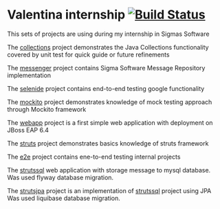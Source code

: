 # Valentina internship [![Build Status](https://travis-ci.org/vmalaya/internship.svg?branch=master)](https://travis-ci.org/vmalaya/internship)
This sets of projects are using during my internship in Sigmas Software

<!--
[toc]
-->

The [collections] project demonstrates the Java Collections
functionality covered by unit test for quick guide or future
refinements

The [messenger] project contains Sigma Software Message
Repository implementation

The [selenide] project contains end-to-end testing google 
functionality

The [mockito] project demonstrates knowledge of mock testing
approach through Mockito framework 

The [webapp] project is a first simple web application with deployment 
on JBoss EAP 6.4

The [struts] project demonstrates basics knowledge of struts framework 

The [e2e] project contains ene-to-end testing internal projects 

The [strutssql] web application with storage message to mysql database.
Was used flyway database migration.  
 
The [strutsjpa] project is an implementation of [strutssql] project using JPA 
Was used liquibase database migration.
<!--
references
-->

[collections]: collections
[messenger]: messenger
[selenide]: selenide
[mockito]: mockito
[webapp]: webapp 
[struts]: struts
[e2e]: e2e
[strutssql]: strutssql
[strutsjpa]: strutsjpa
